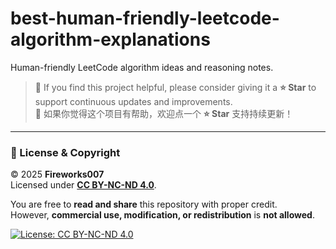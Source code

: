 # best-human-friendly-leetcode-algorithm-explanations  
Human-friendly LeetCode algorithm ideas and reasoning notes.  

> 🌟 If you find this project helpful, please consider giving it a **⭐ Star** to support continuous updates and improvements.  
> 🌟 如果你觉得这个项目有帮助，欢迎点一个 **⭐ Star** 支持持续更新！

---

### 🪪 License & Copyright  

© 2025 **Fireworks007**  
Licensed under [**CC BY-NC-ND 4.0**](https://creativecommons.org/licenses/by-nc-nd/4.0/).  

You are free to **read and share** this repository with proper credit.  
However, **commercial use, modification, or redistribution** is **not allowed**.  

[![License: CC BY-NC-ND 4.0](https://img.shields.io/badge/License-CC%20BY--NC--ND%204.0-lightgrey.svg)](https://creativecommons.org/licenses/by-nc-nd/4.0/)
